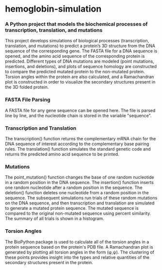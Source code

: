 # hemoglobin-simulation
### A Python project that models the biochemical processes of transcription, translation, and mutations

This project develops simulations of biological processes (transcription, translation, and mutations) to predict a protein’s 3D structure from the DNA sequence of the corresponding gene. The FASTA file for a DNA sequence is opened, and the amino acid sequence of the corresponding protein is predicted. Different types of DNA mutations are modeled (point mutations, insertions, and deletions), and plots of sequence homology are constructed to compare the predicted mutated protein to the non-mutated protein. Torsion angles within the protein are also calculated, and a Ramachandran plot is constructed in order to visualize the secondary structures present in the 3D folded protein.

### FASTA File Parsing
A FASTA file for any gene sequence can be opened here. The file is parsed line by line, and the nucleotide chain is stored in the variable "sequence".

### Transcription and Translation
The transcription() function returns the complementary mRNA chain for the DNA sequence of interest according to the complementary base pairing rules. The translation() function simulates the standard genetic code and returns the predicted amino acid sequence to be printed.

### Mutations
The point_mutation() function changes the base of one random nucleotide in a random position in the DNA sequence. The insertion() function inserts one random nucleotide after a random position in the sequence. The deletion() function deletes one nucleotide from a random position in the sequence. The subsequent simulations run trials of these random mutations on the DNA sequence, and then transcription and translation are simulated to generate a mutated protein sequence. The mutated sequence is compared to the original non-mutated sequence using percent similarity. The summary of all trials is shown in a histogram.

### Torsion Angles
The BioPython package is used to calculate all of the torsion angles in a protein sequence based on the protein's PDB file. A Ramachandran plot is generated by plotting all torsion angles in the form (&phi;,&psi;). The clustering of these points provides insight into the types and relative quantities of the secondary structures present in the protein.
